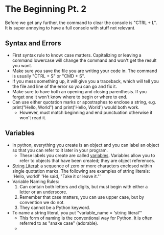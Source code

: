 # The Beginning Pt. 2

Before we get any further, the command to clear the console is "CTRL + L". It is super annoying to have a full console with stuff not relevant.

## Syntax and Errors
- First syntax rule to know: case matters. Capitalizing or leaving a command lowercase will change the command and won't get the result you want.
- Make sure you save the file you are writing your code in. The command is usually "CTRL + S" or "CMD + S".
- If you mess something up, it will give you a traceback, which will tell you the file and line of the error so you can go and fix it.
- Make sure to have both an opening and closing parenthesis. If you forget one it won't know where to begin or where to end.
- Can use either quotation marks or apostraphes to enclose a string, e.g. print("Hello, World") and print('Hello, World') would both work.
  - However, must match beginning and end punctuation otherwise it won't read it.

## Variables
- In python, everything you create is an object and you can label an object so that you can refer to it later in your program.
  - These labels you create are called <ins>variables</ins>. Variables allow you to refer to objects that have been created; they are object references.
- <ins>String Literal</ins>: a sequence of zero or more characters enclosed within single quotation marks. The following are examples of string literals: 'Hello, world!' 'He said, "Take it or leave it."'
- Variable Naming Rules:
  1. Can contain both letters and digits, but must begin with either a letter or an underscore.
  2. Remember that case matters, you can use upper case, but by convention we do not.
  3. They cannot be a Python keyword.
- To name a string literal, you put "variable_name = 'string literal'"
  - This form of naming is the conventional way for Python. It is often referred to as "snake case" (adorable).
  - 
